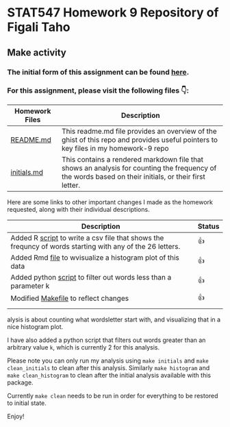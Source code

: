 # STAT547 Homework 9 Repository of Figali Taho 

## Make activity

### The initial form of this assignment can be found [here](https://github.com/STAT545-UBC/make-activity).

### For this assignment, please visit the following files :point_down::

|   **Homework Files**   | **Description** |
|----------------|------------|
|[README.md](https://github.com/STAT545-UBC-students/hw09-figalit/blob/master/README.md)|This readme.md file provides an overview of the ghist of this repo and provides useful pointers to key files in my homework-9 repo |
|[initials.md](https://github.com/STAT545-UBC-students/hw09-figalit/blob/master/make-hw/initials.md)| This contains a rendered markdown file that shows an analysis for counting the frequency of the words based on their initials, or their first letter. |

Here are some links to other important changes I made as the homework requested, along with their individual descriptions.

| **Description**  | **Status** |
|------------------|------------|
| Added R [script](https://github.com/STAT545-UBC-students/hw09-figalit/blob/master/make-hw/countinitials.R) to write a csv file that shows the frequncy of words starting with any of the 26 letters. | 👍 |
| Added Rmd [file](https://github.com/STAT545-UBC-students/hw09-figalit/blob/master/make-hw/initials.rmd) to wvisualize a histogram plot of this data | 👍 |
| Added python [script](https://github.com/STAT545-UBC-students/hw09-figalit/blob/master/make-hw/KeepGreaterThanK.py) to filter out words less than a parameter k | 👍 |
| Modified [Makefile](https://github.com/STAT545-UBC-students/hw09-figalit/blob/master/make-hw/Makefile) to reflect changes | 👍 |
| ||n
alysis is about counting what wordsletter  start with, and visualizing that in a nice histogram plot.

I have also added a python script that filters out words greater than an arbitrary value `k`, which is currently 2 for this analysis. 

Please note you can only run my analysis using `make initials` and `make clean_initials` to clean after this analysis. Similarly `make histogram` and `make clean_histogram` to clean after the initial analysis available with this package.

Currently `make clean` needs to be run in order for everything to be restored to initial state. 

Enjoy!